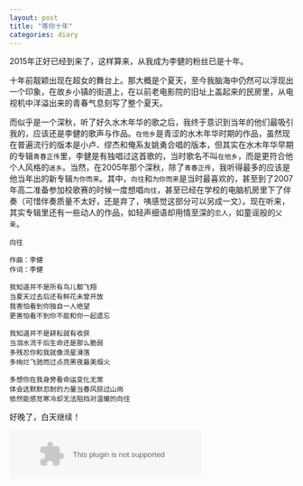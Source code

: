 ```yaml
---
layout: post
title: "等你十年"
categories: diary
---
```


2015年正好已经到来了，这样算来，从我成为李健的粉丝已是十年。

十年前靓颖出现在超女的舞台上。那大概是个夏天，至今我脑海中仍然可以浮现出一个印象，在故乡小镇的街道上，在以前老电影院的旧址上盖起来的民房里，从电视机中洋溢出来的青春气息刻写了整个夏天。

而似乎是一个深秋，听了好久水木年华的歌之后，我终于意识到当年的他们最吸引我的，应该还是李健的歌声与作品。`在他乡`是青涩的水木年华时期的作品，虽然现在普遍流行的版本是小卢、缪杰和俺系友姚勇合唱的版本，但其实在水木年华早期的专辑`青春正传`里，李健是有独唱过这首歌的，当时歌名不叫`在他乡`，而是更符合他个人风格的`迷乡`。当然，在2005年那个深秋，除了`青春正传`，我听得最多的应该是他当年出的新专辑`为你而来`。其中，`向往`和`为你而来`是当时最喜欢的，甚至到了2007年高二准备参加校歌赛的时候一度想唱`向往`，甚至已经在学校的电脑机房里下了伴奏（可惜伴奏质量不太好，还是弃了，咦感觉这部分可以另成一文）。现在听来，其实专辑里还有一些动人的作品，如轻声细语却用情至深的`恋人`，如童谣般的`父亲`。

	向往

	作曲：李健
	作词：李健

	我知道并不是所有鸟儿都飞翔
	当夏天过去后还有鲜花未曾开放
	我害怕看到你独自一人绝望
	更害怕看不到你不能和你一起遗忘

	我知道并不是耕耘就有收获
	当泪水流干后生命还是那么脆弱
	多残忍你和我就像流星滑落
	多绚烂飞驰而过点亮黑夜最美烟火

	多想你在我身旁看命运变化无常
	体会这默默忍耐的力量当春风掠过山岗
	依然能感觉寒冷却无法阻挡对温暖的向往

好晚了，白天继续！

<embed src="http://music.163.com/style/swf/widget.swf?sid=110414&type=2&auto=1&width=320&height=66" width="340" height="86"  allowNetworking="all" />